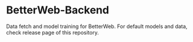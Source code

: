 # BetterWeb-Backend
Data fetch and model training for BetterWeb. For default models and data, check release page of this repository.
